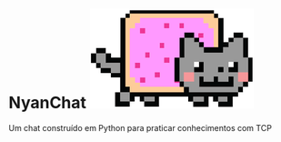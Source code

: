 # NyanChat  ![Logo do R](https://github.com/lowliet64/NyanChat/blob/main/nyah_cat.png)
Um chat construído em Python para praticar conhecimentos com TCP
